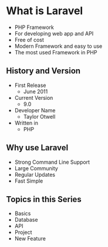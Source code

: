 # What is Laravel

- PHP Framework
- For developing web app and API
- Free of cost
- Modern Framework and easy to use
- The most used Framework in PHP

## History and Version 

- First Release 
    - June 2011
- Current Version 
    - 9.0 
- Developer Name 
    - Taylor Otwell
- Written in 
    - PHP

## Why use Laravel

- Strong Command Line Support 
- Large Community 
- Regular Updates 
- Fast Simple

## Topics in this Series 

- Basics
- Database
- API
- Project
- New Feature
